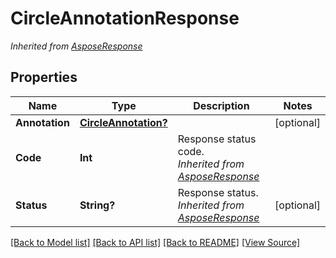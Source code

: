 # CircleAnnotationResponse


*Inherited from [AsposeResponse](AsposeResponse.md)*
## Properties
Name | Type | Description | Notes
------------ | ------------- | ------------- | -------------
**Annotation** | [**CircleAnnotation?**](CircleAnnotation.md) |  | [optional]
**Code** | **Int** | Response status code.<br />*Inherited from [AsposeResponse](AsposeResponse.md)* | 
**Status** | **String?** | Response status.<br />*Inherited from [AsposeResponse](AsposeResponse.md)* | [optional]

[[Back to Model list]](../README.md#documentation-for-models) [[Back to API list]](../README.md#documentation-for-api-endpoints) [[Back to README]](../README.md) [[View Source]](../AsposePdfCloud/Models/CircleAnnotationResponse.swift)

